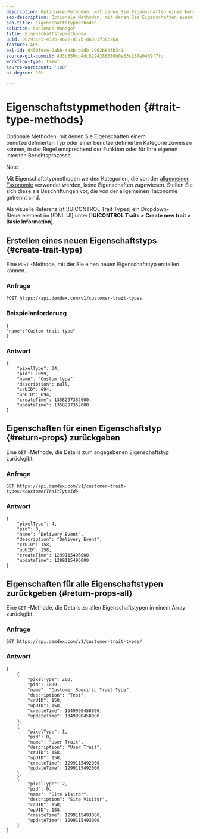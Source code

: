 ```yaml
---
description: Optionale Methoden, mit denen Sie Eigenschaften einem benutzerdefinierten Typ oder einer benutzerdefinierten Kategorie zuweisen können, in der Regel entsprechend der Funktion oder für Ihre eigenen internen Berichtsprozesse.
seo-description: Optionale Methoden, mit denen Sie Eigenschaften einem benutzerdefinierten Typ oder einer benutzerdefinierten Kategorie zuweisen können, in der Regel entsprechend der Funktion oder für Ihre eigenen internen Berichtsprozesse.
seo-title: Eigenschaftstypmethoden
solution: Audience Manager
title: Eigenschaftstypmethoden
uuid: 082931d5-457b-4622-817b-86303f38c26a
feature: API
exl-id: d450f9ce-2abb-4a8b-b8db-2962b84fb341
source-git-commit: 4d3c859cc4dc5294286680b0e63c287e0409f7fd
workflow-type: tm+mt
source-wordcount: '180'
ht-degree: 10%

---
```


# Eigenschaftstypmethoden {#trait-type-methods}

Optionale Methoden, mit denen Sie Eigenschaften einem benutzerdefinierten Typ oder einer benutzerdefinierten Kategorie zuweisen können, in der Regel entsprechend der Funktion oder für Ihre eigenen internen Berichtsprozesse.

<!-- c_rest_api_trait_types_intro.xml -->

>[!NOTE]
>
>Mit Eigenschaftstypmethoden werden Kategorien, die von der [allgemeinen Taxonomie](../../api/rest-api-main/aam-api-taxonomy.md#taxonomic-api-methods) verwendet werden, keine Eigenschaften zugewiesen. Stellen Sie sich diese als Beschriftungen vor, die von der allgemeinen Taxonomie getrennt sind.

Als visuelle Referenz ist [!UICONTROL Trait Types] ein Dropdown-Steuerelement im [!DNL UI] unter **[!UICONTROL Traits > Create new trait > Basic Information]**.

## Erstellen eines neuen Eigenschaftstyps {#create-trait-type}

Eine `POST` -Methode, mit der Sie einen neuen Eigenschaftstyp erstellen können.

<!-- r_rest_api_create_trait_type.xml -->

### Anfrage

`POST https://api.demdex.com/v1/customer-trait-types`

### Beispielanforderung

```
{
"name":"Custom trait type"
}
```

### Antwort

```
{
    "pixelType": 34,
    "pid": 1099,
    "name": "Custom type",
    "description": null,
    "crUID": 694,
    "upUID": 694,
    "createTime": 1358297352000,
    "updateTime": 1358297352000
}
```

## Eigenschaften für einen Eigenschaftstyp {#return-props} zurückgeben

Eine `GET` -Methode, die Details zum angegebenen Eigenschaftstyp zurückgibt.

<!-- r_rest_api_get_trait_type.xml -->

### Anfrage

`GET https://api.demdex.com/v1/customer-trait-types/`*`<customerTraitTypeId>`*

### Antwort

```
{
    "pixelType": 4,
    "pid": 0,
    "name": "Delivery Event",
    "description": "Delivery Event",
    "crUID": 158,
    "upUID": 158,
    "createTime": 1299115496000,
    "updateTime": 1299115496000
}
```

## Eigenschaften für alle Eigenschaftstypen zurückgeben {#return-props-all}

Eine `GET` -Methode, die Details zu allen Eigenschaftstypen in einem Array zurückgibt.

<!-- r_rest_api_get_trait_types.xml -->

### Anfrage

`GET https://api.demdex.com/v1/customer-trait-types/`

### Antwort

```
[
    {
        "pixelType": 200,
        "pid": 1099,
        "name": "Customer Specific Trait Type",
        "description": "Test",
        "crUID": 158,
        "upUID": 158,
        "createTime": 1349990458000,
        "updateTime": 1349990458000
    },
    {
        "pixelType": 1,
        "pid": 0,
        "name": "User Trait",
        "description": "User Trait",
        "crUID": 158,
        "upUID": 158,
        "createTime": 1299115492000,
        "updateTime": 1299115492000
    },
    {
        "pixelType": 2,
        "pid": 0,
        "name": "Site Visitor",
        "description": "Site Visitor",
        "crUID": 158,
        "upUID": 158,
        "createTime": 1299115493000,
        "updateTime": 1299115493000
    }
]
```
